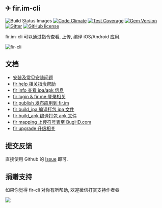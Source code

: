 ✈ fir.im-cli
----    

![Build Status Images](https://travis-ci.org/FIRHQ/fir-cli.svg)
[![Code Climate](https://codeclimate.com/github/FIRHQ/fir-cli/badges/gpa.svg)](https://codeclimate.com/github/FIRHQ/fir-cli)
[![Test Coverage](https://codeclimate.com/github/FIRHQ/fir-cli/badges/coverage.svg)](https://codeclimate.com/github/FIRHQ/fir-cli/coverage)
[![Gem Version](https://badge.fury.io/rb/fir-cli.svg)](http://badge.fury.io/rb/fir-cli)
[![Gitter](https://badges.gitter.im/Join%20Chat.svg)](https://gitter.im/FIRHQ/fir-cli?utm_source=badge&utm_medium=badge&utm_campaign=pr-badge)
[![GitHub license](https://img.shields.io/badge/license-MIT-blue.svg)](https://raw.githubusercontent.com/FIRHQ/fir-cli/master/LICENSE.txt)

fir.im-cli 可以通过指令查看, 上传, 编译 iOS/Android 应用.

![fir-cli](http://7rf35s.com1.z0.glb.clouddn.com/fir-cli-new.gif)

## 文档

- [安装及常见安装问题](https://github.com/dake/fir-cli/blob/master/doc/install.md)
- [fir help 相关指令帮助](https://github.com/dake/fir-cli/blob/master/doc/help.md)
- [fir info 查看 ipa/apk 信息](https://github.com/dake/fir-cli/blob/master/doc/info.md)
- [fir login & fir me 登录相关](https://github.com/dake/fir-cli/blob/master/doc/login.md)
- [fir publish 发布应用到 fir.im](https://github.com/dake/fir-cli/blob/master/doc/publish.md)
- [fir build_ipa 编译打包 ipa 文件](https://github.com/dake/fir-cli/blob/master/doc/build_ipa.md)
- [fir build_apk 编译打包 apk 文件](https://github.com/dake/fir-cli/blob/master/doc/build_apk.md)
- [fir mapping 上传符号表至 BugHD.com](https://github.com/dake/fir-cli/blob/master/doc/mapping.md)
- [fir upgrade 升级相关](https://github.com/dake/fir-cli/blob/master/doc/upgrade.md)

## 提交反馈

直接使用 Github 的 [Issue](https://github.com/dake/fir-cli/issues) 即可.

## 捐赠支持

如果你觉得 fir-cli 对你有所帮助, 欢迎微信打赏支持作者:smile:

![](http://7rf35s.com1.z0.glb.clouddn.com/coffee.png)
